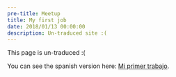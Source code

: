 ```yaml
---
pre-title: Meetup
title: My first job
date: 2018/01/13 00:00:00
description: Un-traduced site :(
---
```


This page is un-traduced :(

You can see the spanish version here: [Mi primer trabajo](/es/articulo/mi-primer-trabajo).
